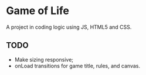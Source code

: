 # Game of Life
A project in coding logic using JS, HTML5 and CSS.

## TODO
* Make sizing responsive;
* onLoad transitions for game title, rules, and canvas.
